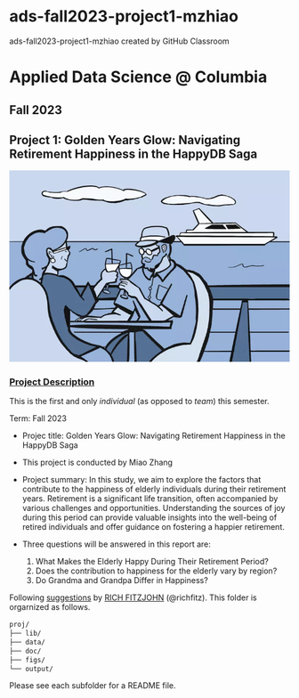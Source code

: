 # ads-fall2023-project1-mzhiao
ads-fall2023-project1-mzhiao created by GitHub Classroom
# Applied Data Science @ Columbia
## Fall 2023
## Project 1: Golden Years Glow: Navigating Retirement Happiness in the HappyDB Saga

![image](figs/retire.png)

### [Project Description](doc/)
This is the first and only *individual* (as opposed to *team*) this semester. 

Term: Fall 2023

+ Projec title: Golden Years Glow: Navigating Retirement Happiness in the HappyDB Saga 
+ This project is conducted by Miao Zhang

+ Project summary: 
In this study, we aim to explore the factors that contribute to the happiness of elderly individuals during their retirement years. Retirement is a significant life transition, often accompanied by various challenges and opportunities. Understanding the sources of joy during this period can provide valuable insights into the well-being of retired individuals and offer guidance on fostering a happier retirement.

+ Three questions will be answered in this report are:
  1. What Makes the Elderly Happy During Their Retirement Period?
  2. Does the contribution to happiness for the elderly vary by region?
  3. Do Grandma and Grandpa Differ in Happiness?

Following [suggestions](http://nicercode.github.io/blog/2013-04-05-projects/) by [RICH FITZJOHN](http://nicercode.github.io/about/#Team) (@richfitz). This folder is orgarnized as follows.

```
proj/
├── lib/
├── data/
├── doc/
├── figs/
└── output/
```

Please see each subfolder for a README file.
